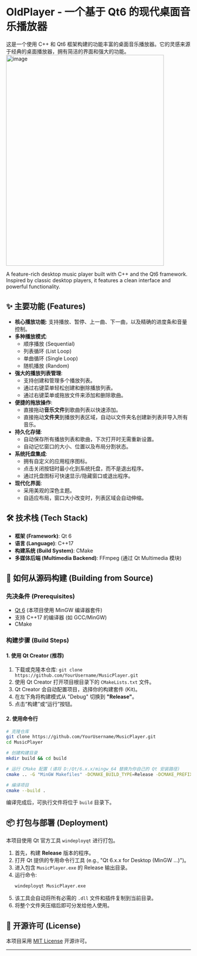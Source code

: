 # OldPlayer - 一个基于 Qt6 的现代桌面音乐播放器

这是一个使用 C++ 和 Qt6 框架构建的功能丰富的桌面音乐播放器。它的灵感来源于经典的桌面播放器，拥有简洁的界面和强大的功能。
<img width="430" height="575" alt="image" src="https://github.com/user-attachments/assets/d9d62d94-7e16-4371-8f18-36bd8f4c5960" />


A feature-rich desktop music player built with C++ and the Qt6 framework. Inspired by classic desktop players, it features a clean interface and powerful functionality.

## ✨ 主要功能 (Features)

*   **核心播放功能**: 支持播放、暂停、上一曲、下一曲，以及精确的进度条和音量控制。
*   **多种播放模式**:
    *   顺序播放 (Sequential)
    *   列表循环 (List Loop)
    *   单曲循环 (Single Loop)
    *   随机播放 (Random)
*   **强大的播放列表管理**:
    *   支持创建和管理多个播放列表。
    *   通过右键菜单轻松创建和删除播放列表。
    *   通过右键菜单或拖放文件来添加和删除歌曲。
*   **便捷的拖放操作**:
    *   直接拖动**音乐文件**到歌曲列表以快速添加。
    *   直接拖动**文件夹**到播放列表区域，自动以文件夹名创建新列表并导入所有音乐。
*   **持久化存储**:
    *   自动保存所有播放列表和歌曲，下次打开时无需重新设置。
    *   自动记忆窗口的大小、位置以及布局分割状态。
*   **系统托盘集成**:
    *   拥有自定义的应用程序图标。
    *   点击关闭按钮时最小化到系统托盘，而不是退出程序。
    *   通过托盘图标可快速显示/隐藏窗口或退出程序。
*   **现代化界面**:
    *   采用美观的深色主题。
    *   自适应布局，窗口大小改变时，列表区域会自动伸缩。

## 🛠️ 技术栈 (Tech Stack)

*   **框架 (Framework)**: Qt 6
*   **语言 (Language)**: C++17
*   **构建系统 (Build System)**: CMake
*   **多媒体后端 (Multimedia Backend)**: FFmpeg (通过 Qt Multimedia 模块)

## 🚀 如何从源码构建 (Building from Source)

### 先决条件 (Prerequisites)

*   [Qt 6](https://www.qt.io/download) (本项目使用 MinGW 编译器套件)
*   支持 C++17 的编译器 (如 GCC/MinGW)
*   CMake

### 构建步骤 (Build Steps)

#### 1. 使用 Qt Creator (推荐)

1.  下载或克隆本仓库: `git clone https://github.com/YourUsername/MusicPlayer.git`
2.  使用 Qt Creator 打开项目根目录下的 `CMakeLists.txt` 文件。
3.  Qt Creator 会自动配置项目，选择你的构建套件 (Kit)。
4.  在左下角将构建模式从 "Debug" 切换到 **"Release"**。
5.  点击“构建”或“运行”按钮。

#### 2. 使用命令行

```bash
# 克隆仓库
git clone https://github.com/YourUsername/MusicPlayer.git
cd MusicPlayer

# 创建构建目录
mkdir build && cd build

# 运行 CMake 配置 (请将 D:/Qt/6.x.x/mingw_64 替换为你自己的 Qt 安装路径)
cmake .. -G "MinGW Makefiles" -DCMAKE_BUILD_TYPE=Release -DCMAKE_PREFIX_PATH=D:/Qt/6.x.x/mingw_64

# 编译项目
cmake --build .
```
编译完成后，可执行文件将位于 `build` 目录下。

## 📦 打包与部署 (Deployment)

本项目使用 Qt 官方工具 `windeployqt` 进行打包。

1.  首先，构建 **Release** 版本的程序。
2.  打开 Qt 提供的专用命令行工具 (e.g., "Qt 6.x.x for Desktop (MinGW ...)")。
3.  进入包含 `MusicPlayer.exe` 的 Release 输出目录。
4.  运行命令:
    ```bash
    windeployqt MusicPlayer.exe
    ```
5.  该工具会自动将所有必需的 `.dll` 文件和插件复制到当前目录。
6.  将整个文件夹压缩后即可分发给他人使用。

## 📜 开源许可 (License)

本项目采用 [MIT License](LICENSE.txt) 开源许可。

---
